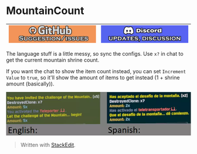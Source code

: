 ﻿# MountainCount

| [![github issues/request link](https://raw.githubusercontent.com/DestroyedClone/PoseHelper/master/PoseHelper/github_link.webp)](https://github.com/DestroyedClone/PoseHelper/issues) | [![discord invite](https://raw.githubusercontent.com/DestroyedClone/PoseHelper/master/PoseHelper/discord_link.webp)](https://discord.gg/DpHu3qXMHK) |
|--|--|

The language stuff is a little messy, so sync the configs. Use `x?` in chat to get the current mountain shrine count.

If you want the chat to show the item count instead, you can set `Increment Value` to `true`, so it'll show the amount of items to get instead (1 + shrine amount (basically)).

![preview image](https://raw.githubusercontent.com/DestroyedClone/PoseHelper/master/MountainCount/preview.webp)

> Written with [StackEdit](https://stackedit.io/).